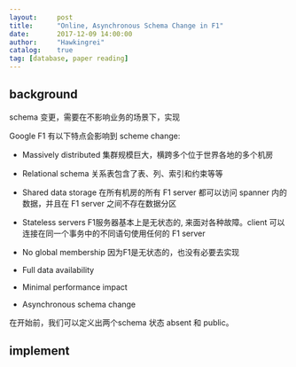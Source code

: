 ```yaml
---
layout:     post
title:      "Online, Asynchronous Schema Change in F1"
date:       2017-12-09 14:00:00
author:     "Hawkingrei"
catalog:    true
tag: [database, paper reading]
---
```



## background

schema 变更，需要在不影响业务的场景下，实现

Google F1 有以下特点会影响到 scheme change:

- Massively distributed 
集群规模巨大，横跨多个位于世界各地的多个机房
- Relational schema 
关系表包含了表、列、索引和约束等等
- Shared data storage 
在所有机房的所有 F1 server 都可以访问 spanner 内的数据，并且在 F1 server 之间不存在数据分区
- Stateless servers 
F1服务器基本上是无状态的, 来面对各种故障。client 可以连接在同一个事务中的不同语句使用任何的 F1 server
- No global membership
因为F1是无状态的，也没有必要去实现

- Full data availability
- Minimal performance impact
- Asynchronous schema change



在开始前，我们可以定义出两个schema 状态 absent 和 public。




 




## implement

